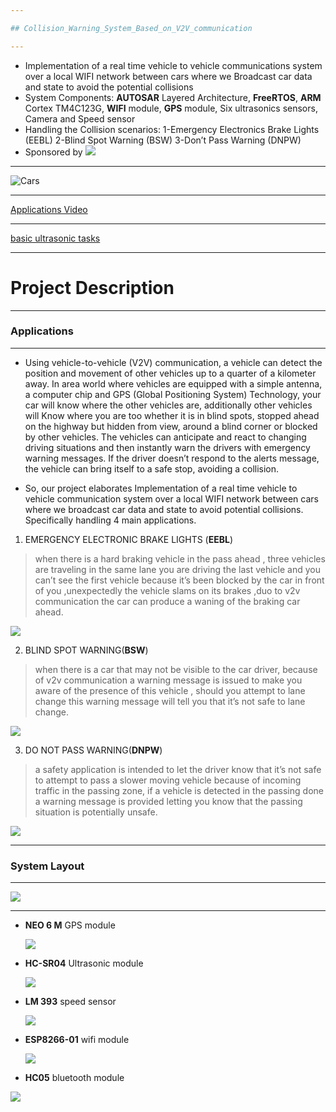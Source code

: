 ```yaml
---

## Collision_Warning_System_Based_on_V2V_communication

---
```


* Implementation of a real time vehicle to vehicle communications system over a
  local WIFI network between cars where we Broadcast car data and state to avoid
  the potential collisions
* System Components: **AUTOSAR** Layered Architecture, **FreeRTOS**, **ARM** Cortex TM4C123G,
  **WIFI** module, **GPS** module, Six ultrasonics sensors, Camera and Speed sensor
* Handling the Collision scenarios:
  1-Emergency Electronics Brake Lights (EEBL)
  2-Blind Spot Warning (BSW)
  3-Don’t Pass Warning (DNPW)
* Sponsored by ![](./files/Valeo_Logo.png)

---

![Cars](./files/Cars.jpeg)

---

[Applications Video](https://www.youtube.com/watch?v=WMBwceItSCk)

---

[basic ultrasonic tasks](https://www.youtube.com/watch?v=eOSkh61GYOM)

---

# Project Description

---

### Applications

---

* Using vehicle-to-vehicle (V2V) communication, a vehicle can detect the position and movement of other
  vehicles up to a quarter of a kilometer away. In area world where vehicles are equipped with a simple
  antenna, a computer chip and GPS (Global Positioning System) Technology, your car will know where
  the other vehicles are, additionally other vehicles will Know where you are too whether it is in blind
  spots, stopped ahead on the highway but hidden from view, around a blind corner or blocked by other
  vehicles. The vehicles can anticipate and react to changing driving situations and then instantly warn the drivers with emergency warning messages. If the driver doesn’t respond to the alerts message, the vehicle can bring itself to a safe stop, avoiding a collision.

* So, our project elaborates Implementation of a real time vehicle to vehicle communication system over a local WIFI network between cars where we broadcast car data and state to avoid potential collisions.
  Specifically handling 4 main applications.

1. EMERGENCY ELECTRONIC BRAKE LIGHTS (**EEBL**)

> when there is a hard braking vehicle in the pass ahead , three vehicles are traveling in the same lane you are driving the last vehicle and you can’t see the first vehicle because it’s been blocked by the car in front of you ,unexpectedly the vehicle slams on its brakes ,duo to v2v communication the car can produce a waning of the braking car ahead.

![](./files/EEBL.gif)

2. BLIND SPOT WARNING(**BSW**)

> when there is a car that may not be visible to the car driver, because of v2v communication a warning
> message is issued to make you aware of the presence of this vehicle , should you attempt to lane change this warning message will tell you that it’s not safe to lane change.

![](./files/BSW.gif)

3. DO NOT PASS WARNING(**DNPW**)

> a safety application is intended to let the driver know that it’s not safe to attempt to pass a slower moving vehicle because of incoming traffic in the passing zone, if a vehicle is detected in the passing done a warning message is provided letting you know that the passing situation is potentially unsafe.

![](./files/DNPW.gif)

---

### System Layout

---

![](./files/layout.jpg)

---

* **NEO 6 M** GPS module

  ![](./files/gps.jpg)

* **HC-SR04** Ultrasonic module

  ![](./files/ult.jpg)

* **LM 393** speed sensor

  ![](./files/spd.jpg)

* **ESP8266-01** wifi module

  ![](./files/esp.jpg)

* **HC05** bluetooth module

![](./files/hc.jpg)

